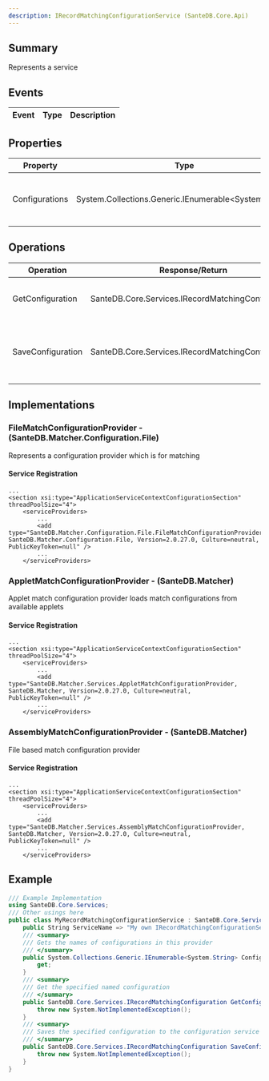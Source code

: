 ```yaml
---
description: IRecordMatchingConfigurationService (SanteDB.Core.Api)
---
```


## Summary
Represents a service

## Events

|Event|Type|Description|
|-|-|-|

## Properties

|Property|Type|Access|Description|
|-|-|-|-|
|Configurations|System.Collections.Generic.IEnumerable&lt;System.String>|R|Gets the names of configurations in this provider|

## Operations

|Operation|Response/Return|Input/Parameter|Description|
|-|-|-|-|
|GetConfiguration|SanteDB.Core.Services.IRecordMatchingConfiguration|name <small style='border:solid 1px #aaa'>System.String</small>|Get the specified named configuration|
|SaveConfiguration|SanteDB.Core.Services.IRecordMatchingConfiguration|configuration <small style='border:solid 1px #aaa'>SanteDB.Core.Services.IRecordMatchingConfiguration</small>|Saves the specified configuration to the configuration service|

## Implementations


### FileMatchConfigurationProvider - (SanteDB.Matcher.Configuration.File)
Represents a configuration provider which is for matching

#### Service Registration
```markup
...
<section xsi:type="ApplicationServiceContextConfigurationSection" threadPoolSize="4">
	<serviceProviders>
		...
		<add type="SanteDB.Matcher.Configuration.File.FileMatchConfigurationProvider, SanteDB.Matcher.Configuration.File, Version=2.0.27.0, Culture=neutral, PublicKeyToken=null" />
		...
	</serviceProviders>
```

### AppletMatchConfigurationProvider - (SanteDB.Matcher)
Applet match configuration provider loads match configurations from available applets

#### Service Registration
```markup
...
<section xsi:type="ApplicationServiceContextConfigurationSection" threadPoolSize="4">
	<serviceProviders>
		...
		<add type="SanteDB.Matcher.Services.AppletMatchConfigurationProvider, SanteDB.Matcher, Version=2.0.27.0, Culture=neutral, PublicKeyToken=null" />
		...
	</serviceProviders>
```

### AssemblyMatchConfigurationProvider - (SanteDB.Matcher)
File based match configuration provider

#### Service Registration
```markup
...
<section xsi:type="ApplicationServiceContextConfigurationSection" threadPoolSize="4">
	<serviceProviders>
		...
		<add type="SanteDB.Matcher.Services.AssemblyMatchConfigurationProvider, SanteDB.Matcher, Version=2.0.27.0, Culture=neutral, PublicKeyToken=null" />
		...
	</serviceProviders>
```
## Example
```csharp
/// Example Implementation
using SanteDB.Core.Services;
/// Other usings here
public class MyRecordMatchingConfigurationService : SanteDB.Core.Services.IRecordMatchingConfigurationService { 
	public String ServiceName => "My own IRecordMatchingConfigurationService service";
	/// <summary>
	/// Gets the names of configurations in this provider
	/// </summary>
	public System.Collections.Generic.IEnumerable<System.String> Configurations {
		get;
	}
	/// <summary>
	/// Get the specified named configuration
	/// </summary>
	public SanteDB.Core.Services.IRecordMatchingConfiguration GetConfiguration(System.String name){
		throw new System.NotImplementedException();
	}
	/// <summary>
	/// Saves the specified configuration to the configuration service
	/// </summary>
	public SanteDB.Core.Services.IRecordMatchingConfiguration SaveConfiguration(SanteDB.Core.Services.IRecordMatchingConfiguration configuration){
		throw new System.NotImplementedException();
	}
}
```
